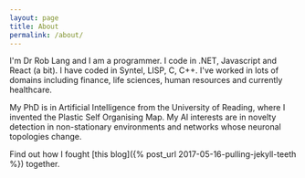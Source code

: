 ```yaml
---
layout: page
title: About
permalink: /about/
---
```


I'm Dr Rob Lang and I am a programmer. I code in .NET, Javascript and React (a bit). I have coded in Syntel, LISP, C, C++. I've worked in lots of domains including finance, life sciences, human resources and currently healthcare.

My PhD is in Artificial Intelligence from the University of Reading, where I invented the Plastic Self Organising Map. My AI interests are in novelty detection in non-stationary environments and networks whose neuronal topologies change.

Find out how I fought [this blog]({% post_url 2017-05-16-pulling-jekyll-teeth %}) together.
